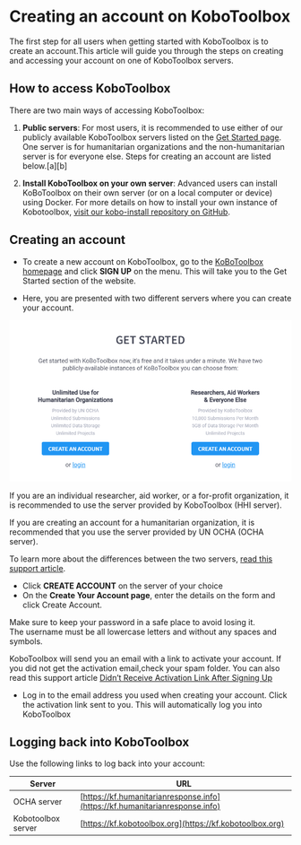 # Creating an account on KoboToolbox

The first step for all users when getting started with KoboToolbox is to create an account.This article will guide you through the steps on creating and accessing your account on one of KoboToolbox servers.

## How to access KoboToolbox

There are two main ways of accessing KoboToolbox:

1. **Public servers**: For most users, it is recommended to use either of our publicly available KoboToolbox servers listed on the [Get Started page](https://www.kobotoolbox.org/#sign-up). One server is for humanitarian organizations and the non-humanitarian server is for everyone else. Steps for creating an account are listed below.[a][b]

2. **Install KoboToolbox on your own server**: Advanced users can install KoBoToolbox on their own server (or on a local computer or device) using Docker. For more details on how to install your own instance of Kobotoolbox, [visit our kobo-install repository on GitHub](https://github.com/kobotoolbox/kobo-install).

## Creating an account

* To create a new account on KoboToolbox, go to the [KoBoToolbox homepage](https://kobotoolbox.org) and click **SIGN UP** on the menu. This will take you to the Get Started section of the website.

* Here, you are presented with two different servers where you can create your account.

![KoboToolbox servers](images/creating_account/servers.png)

If you are an individual researcher, aid worker, or a for-profit organization, it is recommended to use the server provided by KoboToolbox (HHI server).

If you are creating an account for a humanitarian organization, it is recommended that you use the server provided by UN OCHA (OCHA server).

To learn more about the differences between the two servers, [read this support article](https://support.kobotoolbox.org/server.html).

* Click **CREATE ACCOUNT** on the server of your choice
* On the **Create Your Account page**, enter the details on the form and click Create Account.

<p class="note">Make sure to keep your password in a safe place to avoid losing it. <br> The username must be all lowercase letters and without any spaces and symbols.</p>

KoboToolbox will send you an email with a link to activate your account. If you did not get the activation email,check your spam folder. You can also read this support article [Didn’t Receive Activation Link After Signing Up](activation_link.md)

* Log in to the email address you used when creating your account. Click the activation link sent to you. This will automatically log you into KoboToolbox

## Logging back into KoboToolbox
Use the following links to log back into your account:

|Server|URL|
|------|----|
| OCHA server | [https://kf.humanitarianresponse.info](https://kf.humanitarianresponse.info)|
| Kobotoolbox server | [https://kf.kobotoolbox.org](https://kf.kobotoolbox.org) |
